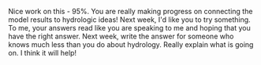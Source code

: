 Nice work on this - 95%.  You are really making progress on connecting the model results to hydrologic ideas!  Next week, I'd like you to try something.  To me, your answers read like you are speaking to me and hoping that you have the right answer.  Next week, write the answer for someone who knows much less than you do about hydrology.  Really explain what is going on.  I think it will help!
